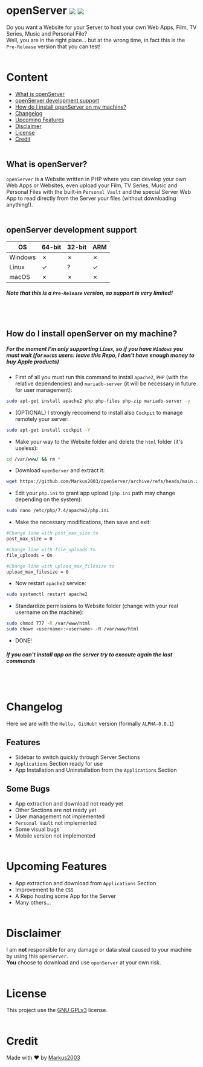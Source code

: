 # openServer ![](https://img.shields.io/github/languages/code-size/Markus2003/openServer?style=for-the-badge) ![](https://img.shields.io/github/license/Markus2003/openserver?style=for-the-badge)
Do you want a Website for your Server to host your own Web Apps, Film, TV Series, Music and Personal File?<br>
Well, you are in the right place... but at the wrong time, in fact this is the `Pre-Release` version that you can test!
<br><br>

# Content
- [What is openServer](#what-is-openserver)
- [openServer development support](#openserver-development-support)
- [How do I install openServer on my machine?](#how-do-i-install-openserver-on-my-machine)
- [Changelog](#changelog)
- [Upcoming Features](#upcoming-features)
- [Disclaimer](#disclaimer)
- [License](#license)
- [Credit](#credit)
<br><br>

## What is openServer?
`openServer` is a Website written in PHP where you can develop your own Web Apps or Websites, even upload your Film, TV Series, Music and Personal Files with the built-in `Personal Vault` and the special Server Web App to read directly from the Server your files (without downloading anything!).
<br><br>

## openServer development support
| OS | 64-bit | 32-bit | ARM |
|----|--------|--------|-----|
| Windows |  ✗  |  ✗  |  ✗  |
| Linux   |  ✓  |  ?   |  ✓  |
| macOS   |  ✗  |  ✗  |  ✗  |
##### Note that this is a `Pre-Release` version, so support is very limited!
<br><br>

## How do I install openServer on my machine?
##### For the moment I'm only supporting `Linux`, so if you have `Windows` you must wait (for `macOS` users: leave this Repo, I don't have enough money to buy Apple products)<br>
- First of all you must run this command to install `apache2`, `PHP` (with the relative dependencies) and `mariadb-server` (it will be necessary in future for user management):
```bash
sudo apt-get install apache2 php php-files php-zip mariadb-server -y
```
- (OPTIONAL) I strongly reccomend to install also `Cockpit` to manage remotely your server:
```bash
sudo apt-get install cockpit -Y
```
- Make your way to the Website folder and delete the `html` folder (it's useless):
```bash
cd /var/www/ && rm *
```
- Download `openServer` and extract it:
```bash
wget https://github.com/Markus2003/openServer/archive/refs/heads/main.zip && unzip main.zip && rm main.zip && mv openServer-main html
```
- Edit your `php.ini` to grant app upload (`php.ini` path may change depending on the system):
```bash
sudo nano /etc/php/7.4/apache2/php.ini
```
- Make the necessary modifications, then save and exit:
```bash
#Change line with post_max_size to
post_max_size = 0

#Change line with file_uploads to
file_uploads = On

#Change line with upload_max_filesize to
upload_max_filesize = 0
```

- Now restart `apache2` service:
```bash
sudo systemctl restart apache2
```

- Standardize permissions to Website folder (change <username> with your real username on the machine):
```bash
sudo chmod 777 -R /var/www/html
sudo chown <username>:<username> -R /var/www/html
```

- DONE!
##### If you can't install app on the server try to execute again the last commands
<br><br>

# Changelog
Here we are with the `Hello, GitHub!` version (formally `ALPHA-0.0.1`)<br>
## Features
- Sidebar to switch quickly through Server Sections
- `Applications` Section ready for use
- App Installation and Uninstallation from the `Applications` Section
## Some Bugs
- App extraction and download not ready yet
- Other Sections are not ready yet
- User management not implemented
- `Personal Vault` not implemented
- Some visual bugs
- Mobile version not implemented
<br><br>

# Upcoming Features
- App extraction and download from `Applications` Section
- Improvement to the `CSS`
- A Repo hosting some App for the Server
- Many others...
<br><br>

# Disclaimer
I am **not** responsible for any damage or data steal caused to your machine by using this `openServer`.<br>
**You** choose to download and use `openServer` at your own risk.
<br><br>

# License
This project use the [GNU GPLv3](LICENSE) license.
<br><br>

# Credit
Made with :heart: by [Markus2003](https://github.com/Markus2003)
